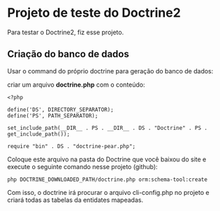 # Projeto de teste do Doctrine2

Para testar o Doctrine2, fiz esse projeto.

## Criação do banco de dados

Usar o command do próprio doctrine para geração do banco de dados:

criar um arquivo __doctrine.php__ com o conteúdo:

	<?php

	define('DS', DIRECTORY_SEPARATOR);
	define('PS', PATH_SEPARATOR);

	set_include_path(__DIR__ . PS . __DIR__ . DS . "Doctrine" . PS . get_include_path());

	require "bin" . DS . "doctrine-pear.php";

Coloque este arquivo na pasta do Doctrine que você baixou do site e execute o seguinte comando nesse projeto (github):

	php DOCTRINE_DOWNLOADED_PATH/doctrine.php orm:schema-tool:create

Com isso, o doctrine irá procurar o arquivo cli-config.php no projeto e criará todas as tabelas da entidates mapeadas.
